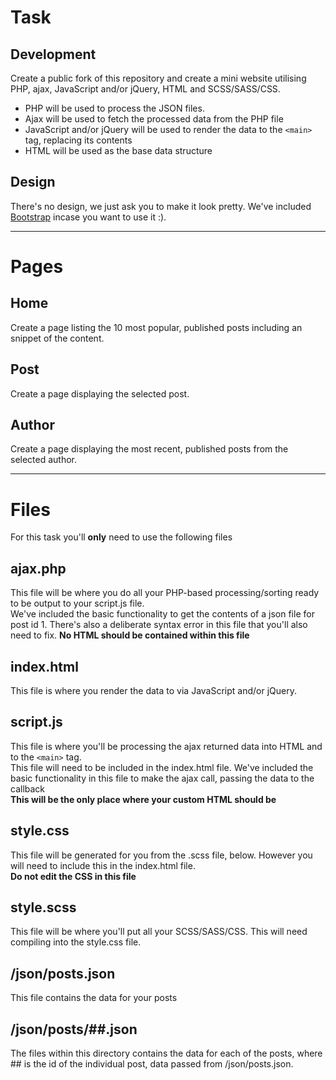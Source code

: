 # Task
## Development
Create a public fork of this repository and create a mini website utilising PHP, ajax, JavaScript and/or jQuery, HTML and SCSS/SASS/CSS.
- PHP will be used to process the JSON files.
- Ajax will be used to fetch the processed data from the PHP file
- JavaScript and/or jQuery will be used to render the data to the `<main>` tag, replacing its contents
- HTML will be used as the base data structure

## Design
There's no design, we just ask you to make it look pretty. We've included [Bootstrap](https://getbootstrap.com/) incase you want to use it :).

---

# Pages
## Home
Create a page listing the 10 most popular, published posts including an snippet of the content.

## Post
Create a page displaying the selected post.

## Author
Create a page displaying the most recent, published posts from the selected author.

---

# Files
For this task you'll **only** need to use the following files

## ajax.php
This file will be where you do all your PHP-based processing/sorting ready to be output to your script.js file.  
We've included the basic functionality to get the contents of a json file for post id 1.
There's also a deliberate syntax error in this file that you'll also need to fix.
**No HTML should be contained within this file**

## index.html
This file is where you render the data to via JavaScript and/or jQuery.

## script.js
This file is where you'll be processing the ajax returned data into HTML and to the `<main>` tag.  
This file will need to be included in the index.html file.
We've included the basic functionality in this file to make the ajax call, passing the data to the callback  
**This will be the only place where your custom HTML should be**

## style.css
This file will be generated for you from the .scss file, below. However you will need to include this in the index.html file.  
**Do not edit the CSS in this file**

## style.scss
This file will be where you'll put all your SCSS/SASS/CSS. This will need compiling into the style.css file.

## /json/posts.json
This file contains the data for your posts

## /json/posts/##.json
The files within this directory contains the data for each of the posts, where ## is the id of the individual post, data passed from /json/posts.json.
